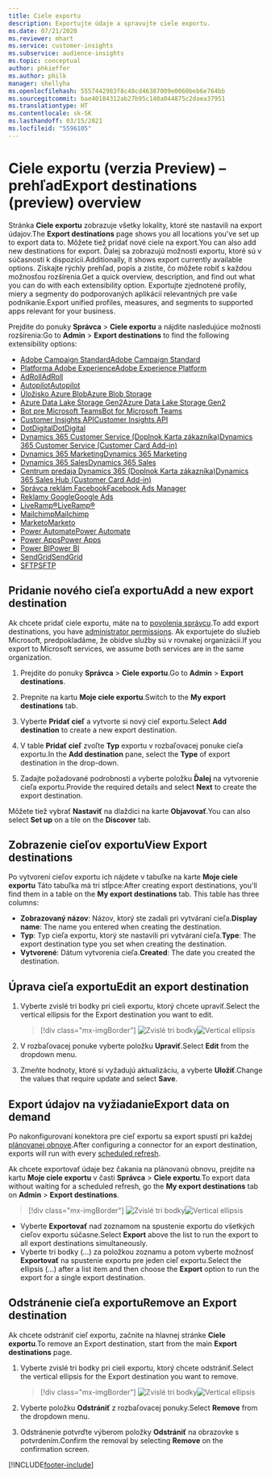 ```yaml
---
title: Ciele exportu
description: Exportujte údaje a spravujte ciele exportu.
ms.date: 07/21/2020
ms.reviewer: mhart
ms.service: customer-insights
ms.subservice: audience-insights
ms.topic: conceptual
author: phkieffer
ms.author: philk
manager: shellyha
ms.openlocfilehash: 5557442983f8c48cd46387009e0060beb6e764bb
ms.sourcegitcommit: bae40184312ab27b95c140a044875c2daea37951
ms.translationtype: HT
ms.contentlocale: sk-SK
ms.lasthandoff: 03/15/2021
ms.locfileid: "5596105"
---
```

# <a name="export-destinations-preview-overview"></a><span data-ttu-id="cbc9e-103">Ciele exportu (verzia Preview) – prehľad</span><span class="sxs-lookup"><span data-stu-id="cbc9e-103">Export destinations (preview) overview</span></span>

<span data-ttu-id="cbc9e-104">Stránka **Ciele exportu** zobrazuje všetky lokality, ktoré ste nastavili na export údajov.</span><span class="sxs-lookup"><span data-stu-id="cbc9e-104">The **Export destinations** page shows you all locations you've set up to export data to.</span></span> <span data-ttu-id="cbc9e-105">Môžete tiež pridať nové ciele na export.</span><span class="sxs-lookup"><span data-stu-id="cbc9e-105">You can also add new destinations for export.</span></span> <span data-ttu-id="cbc9e-106">Ďalej sa zobrazujú možnosti exportu, ktoré sú v súčasnosti k dispozícii.</span><span class="sxs-lookup"><span data-stu-id="cbc9e-106">Additionally, it shows export currently available options.</span></span> <span data-ttu-id="cbc9e-107">Získajte rýchly prehľad, popis a zistite, čo môžete robiť s každou možnosťou rozšírenia.</span><span class="sxs-lookup"><span data-stu-id="cbc9e-107">Get a quick overview, description, and find out what you can do with each extensibility option.</span></span> <span data-ttu-id="cbc9e-108">Exportujte zjednotené profily, miery a segmenty do podporovaných aplikácií relevantných pre vaše podnikanie.</span><span class="sxs-lookup"><span data-stu-id="cbc9e-108">Export unified profiles, measures, and segments to supported apps relevant for your business.</span></span>

<span data-ttu-id="cbc9e-109">Prejdite do ponuky **Správca** > **Ciele exportu** a nájdite nasledujúce možnosti rozšírenia:</span><span class="sxs-lookup"><span data-stu-id="cbc9e-109">Go to **Admin** > **Export destinations** to find the following extensibility options:</span></span>

- [<span data-ttu-id="cbc9e-110">Adobe Campaign Standard</span><span class="sxs-lookup"><span data-stu-id="cbc9e-110">Adobe Campaign Standard</span></span>](export-adobe-campaign-standard.md)
- [<span data-ttu-id="cbc9e-111">Platforma Adobe Experience</span><span class="sxs-lookup"><span data-stu-id="cbc9e-111">Adobe Experience Platform</span></span>](export-adobe-experience-platform.md)
- [<span data-ttu-id="cbc9e-112">AdRoll</span><span class="sxs-lookup"><span data-stu-id="cbc9e-112">AdRoll</span></span>](export-adroll.md)
- [<span data-ttu-id="cbc9e-113">Autopilot</span><span class="sxs-lookup"><span data-stu-id="cbc9e-113">Autopilot</span></span>](export-autopilot.md)
- [<span data-ttu-id="cbc9e-114">Úložisko Azure Blob</span><span class="sxs-lookup"><span data-stu-id="cbc9e-114">Azure Blob Storage</span></span>](export-azure-blob-storage.md)
- [<span data-ttu-id="cbc9e-115">Azure Data Lake Storage Gen2</span><span class="sxs-lookup"><span data-stu-id="cbc9e-115">Azure Data Lake Storage Gen2</span></span>](export-azure-data-lake-storage-gen2.md)
- [<span data-ttu-id="cbc9e-116">Bot pre Microsoft Teams</span><span class="sxs-lookup"><span data-stu-id="cbc9e-116">Bot for Microsoft Teams</span></span>](export-teams-bot.md)
- [<span data-ttu-id="cbc9e-117">Customer Insights API</span><span class="sxs-lookup"><span data-stu-id="cbc9e-117">Customer Insights API</span></span>](apis.md)
- [<span data-ttu-id="cbc9e-118">DotDigital</span><span class="sxs-lookup"><span data-stu-id="cbc9e-118">DotDigital</span></span>](export-dotdigital.md)
- [<span data-ttu-id="cbc9e-119">Dynamics 365 Customer Service (Doplnok Karta zákazníka)</span><span class="sxs-lookup"><span data-stu-id="cbc9e-119">Dynamics 365 Customer Service (Customer Card Add-in)</span></span>](customer-card-add-in.md)
- [<span data-ttu-id="cbc9e-120">Dynamics 365 Marketing</span><span class="sxs-lookup"><span data-stu-id="cbc9e-120">Dynamics 365 Marketing</span></span>](export-dynamics365-marketing.md)
- [<span data-ttu-id="cbc9e-121">Dynamics 365 Sales</span><span class="sxs-lookup"><span data-stu-id="cbc9e-121">Dynamics 365 Sales</span></span>](export-dynamics365-sales.md)
- [<span data-ttu-id="cbc9e-122">Centrum predaja Dynamics 365 (Doplnok Karta zákazníka)</span><span class="sxs-lookup"><span data-stu-id="cbc9e-122">Dynamics 365 Sales Hub (Customer Card Add-in)</span></span>](customer-card-add-in.md)
- [<span data-ttu-id="cbc9e-123">Správca reklám Facebook</span><span class="sxs-lookup"><span data-stu-id="cbc9e-123">Facebook Ads Manager</span></span>](export-facebook.md)
- [<span data-ttu-id="cbc9e-124">Reklamy Google</span><span class="sxs-lookup"><span data-stu-id="cbc9e-124">Google Ads</span></span>](export-google-ads.md)
- [<span data-ttu-id="cbc9e-125">LiveRamp&reg;</span><span class="sxs-lookup"><span data-stu-id="cbc9e-125">LiveRamp&reg;</span></span>](export-liveramp.md)
- [<span data-ttu-id="cbc9e-126">Mailchimp</span><span class="sxs-lookup"><span data-stu-id="cbc9e-126">Mailchimp</span></span>](export-mailchimp.md)
- [<span data-ttu-id="cbc9e-127">Marketo</span><span class="sxs-lookup"><span data-stu-id="cbc9e-127">Marketo</span></span>](export-marketo.md)
- [<span data-ttu-id="cbc9e-128">Power Automate</span><span class="sxs-lookup"><span data-stu-id="cbc9e-128">Power Automate</span></span>](export-power-automate.md)
- [<span data-ttu-id="cbc9e-129">Power Apps</span><span class="sxs-lookup"><span data-stu-id="cbc9e-129">Power Apps</span></span>](export-power-apps.md)
- [<span data-ttu-id="cbc9e-130">Power BI</span><span class="sxs-lookup"><span data-stu-id="cbc9e-130">Power BI</span></span>](export-power-bi.md)
- [<span data-ttu-id="cbc9e-131">SendGrid</span><span class="sxs-lookup"><span data-stu-id="cbc9e-131">SendGrid</span></span>](export-sendgrid.md)
- [<span data-ttu-id="cbc9e-132">SFTP</span><span class="sxs-lookup"><span data-stu-id="cbc9e-132">SFTP</span></span>](export-sftp.md)

## <a name="add-a-new-export-destination"></a><span data-ttu-id="cbc9e-133">Pridanie nového cieľa exportu</span><span class="sxs-lookup"><span data-stu-id="cbc9e-133">Add a new export destination</span></span>

<span data-ttu-id="cbc9e-134">Ak chcete pridať ciele exportu, máte na to [povolenia správcu](permissions.md).</span><span class="sxs-lookup"><span data-stu-id="cbc9e-134">To add export destinations, you have [administrator permissions](permissions.md).</span></span> <span data-ttu-id="cbc9e-135">Ak exportujete do služieb Microsoft, predpokladáme, že obidve služby sú v rovnakej organizácii.</span><span class="sxs-lookup"><span data-stu-id="cbc9e-135">If you export to Microsoft services, we assume both services are in the same organization.</span></span>

1. <span data-ttu-id="cbc9e-136">Prejdite do ponuky **Správca** > **Ciele exportu**.</span><span class="sxs-lookup"><span data-stu-id="cbc9e-136">Go to **Admin** > **Export destinations**.</span></span>

1. <span data-ttu-id="cbc9e-137">Prepnite na kartu **Moje ciele exportu**.</span><span class="sxs-lookup"><span data-stu-id="cbc9e-137">Switch to the **My export destinations** tab.</span></span>

1. <span data-ttu-id="cbc9e-138">Vyberte **Pridať cieľ** a vytvorte si nový cieľ exportu.</span><span class="sxs-lookup"><span data-stu-id="cbc9e-138">Select **Add destination** to create a new export destination.</span></span>

1. <span data-ttu-id="cbc9e-139">V table **Pridať cieľ** zvoľte **Typ** exportu v rozbaľovacej ponuke cieľa exportu.</span><span class="sxs-lookup"><span data-stu-id="cbc9e-139">In the **Add destination** pane, select the **Type** of export destination in the drop-down.</span></span>

1. <span data-ttu-id="cbc9e-140">Zadajte požadované podrobnosti a vyberte položku **Ďalej** na vytvorenie cieľa exportu.</span><span class="sxs-lookup"><span data-stu-id="cbc9e-140">Provide the required details and select **Next** to create the export destination.</span></span>

<span data-ttu-id="cbc9e-141">Môžete tiež vybrať **Nastaviť** na dlaždici na karte **Objavovať**.</span><span class="sxs-lookup"><span data-stu-id="cbc9e-141">You can also select **Set up** on a tile on the **Discover** tab.</span></span>

## <a name="view-export-destinations"></a><span data-ttu-id="cbc9e-142">Zobrazenie cieľov exportu</span><span class="sxs-lookup"><span data-stu-id="cbc9e-142">View Export destinations</span></span>

<span data-ttu-id="cbc9e-143">Po vytvorení cieľov exportu ich nájdete v tabuľke na karte **Moje ciele exportu** Táto tabuľka má tri stĺpce:</span><span class="sxs-lookup"><span data-stu-id="cbc9e-143">After creating export destinations, you'll find them in a table on the **My export destinations** tab. This table has three columns:</span></span>

- <span data-ttu-id="cbc9e-144">**Zobrazovaný názov**: Názov, ktorý ste zadali pri vytváraní cieľa.</span><span class="sxs-lookup"><span data-stu-id="cbc9e-144">**Display name**: The name you entered when creating the destination.</span></span>
- <span data-ttu-id="cbc9e-145">**Typ**: Typ cieľa exportu, ktorý ste nastavili pri vytváraní cieľa.</span><span class="sxs-lookup"><span data-stu-id="cbc9e-145">**Type**: The export destination type you set when creating the destination.</span></span>
- <span data-ttu-id="cbc9e-146">**Vytvorené**: Dátum vytvorenia cieľa.</span><span class="sxs-lookup"><span data-stu-id="cbc9e-146">**Created**: The date you created the destination.</span></span>

## <a name="edit-an-export-destination"></a><span data-ttu-id="cbc9e-147">Úprava cieľa exportu</span><span class="sxs-lookup"><span data-stu-id="cbc9e-147">Edit an export destination</span></span>

1. <span data-ttu-id="cbc9e-148">Vyberte zvislé tri bodky pri cieli exportu, ktorý chcete upraviť.</span><span class="sxs-lookup"><span data-stu-id="cbc9e-148">Select the vertical ellipsis for the Export destination you want to edit.</span></span>

   > [!div class="mx-imgBorder"]
   > <span data-ttu-id="cbc9e-149">![Zvislé tri bodky](media/export-destinations-page-ellipsis.png "Zvislé tri bodky")</span><span class="sxs-lookup"><span data-stu-id="cbc9e-149">![Vertical ellipsis](media/export-destinations-page-ellipsis.png "Vertical ellipsis")</span></span>

1. <span data-ttu-id="cbc9e-150">V rozbaľovacej ponuke vyberte položku **Upraviť**.</span><span class="sxs-lookup"><span data-stu-id="cbc9e-150">Select **Edit** from the dropdown menu.</span></span>

1. <span data-ttu-id="cbc9e-151">Zmeňte hodnoty, ktoré si vyžadujú aktualizáciu, a vyberte **Uložiť**.</span><span class="sxs-lookup"><span data-stu-id="cbc9e-151">Change the values that require update and select **Save**.</span></span>

## <a name="export-data-on-demand"></a><span data-ttu-id="cbc9e-152">Export údajov na vyžiadanie</span><span class="sxs-lookup"><span data-stu-id="cbc9e-152">Export data on demand</span></span>

<span data-ttu-id="cbc9e-153">Po nakonfigurovaní konektora pre cieľ exportu sa export spustí pri každej [plánovanej obnove](system.md#schedule-tab).</span><span class="sxs-lookup"><span data-stu-id="cbc9e-153">After configuring a connector for an export destination, exports will run with every [scheduled refresh](system.md#schedule-tab).</span></span>

<span data-ttu-id="cbc9e-154">Ak chcete exportovať údaje bez čakania na plánovanú obnovu, prejdite na kartu **Moje ciele exportu** v časti **Správca** > **Ciele exportu**.</span><span class="sxs-lookup"><span data-stu-id="cbc9e-154">To export data without waiting for a scheduled refresh, go the **My export destinations** tab on **Admin** > **Export destinations**.</span></span>

> [!div class="mx-imgBorder"]
> <span data-ttu-id="cbc9e-155">![Zvislé tri bodky](media/export-destinations-page-ellipsis.png "Zvislé tri bodky")</span><span class="sxs-lookup"><span data-stu-id="cbc9e-155">![Vertical ellipsis](media/export-destinations-page-ellipsis.png "Vertical ellipsis")</span></span>

- <span data-ttu-id="cbc9e-156">Vyberte **Exportovať** nad zoznamom na spustenie exportu do všetkých cieľov exportu súčasne.</span><span class="sxs-lookup"><span data-stu-id="cbc9e-156">Select **Export** above the list to run the export to all export destinations simultaneously.</span></span>
- <span data-ttu-id="cbc9e-157">Vyberte tri bodky (…) za položkou zoznamu a potom vyberte možnosť **Exportovať** na spustenie exportu pre jeden cieľ exportu.</span><span class="sxs-lookup"><span data-stu-id="cbc9e-157">Select the ellipsis (...) after a list item and then choose the **Export** option to run the export for a single export destination.</span></span>

## <a name="remove-an-export-destination"></a><span data-ttu-id="cbc9e-158">Odstránenie cieľa exportu</span><span class="sxs-lookup"><span data-stu-id="cbc9e-158">Remove an Export destination</span></span>

<span data-ttu-id="cbc9e-159">Ak chcete odstrániť cieľ exportu, začnite na hlavnej stránke **Ciele exportu**.</span><span class="sxs-lookup"><span data-stu-id="cbc9e-159">To remove an Export destination, start from the main **Export destinations** page.</span></span>

1. <span data-ttu-id="cbc9e-160">Vyberte zvislé tri bodky pri cieli exportu, ktorý chcete odstrániť.</span><span class="sxs-lookup"><span data-stu-id="cbc9e-160">Select the vertical ellipsis for the Export destination you want to remove.</span></span>

   > [!div class="mx-imgBorder"]
   > <span data-ttu-id="cbc9e-161">![Zvislé tri bodky](media/export-destinations-page-ellipsis.png "Zvislé tri bodky")</span><span class="sxs-lookup"><span data-stu-id="cbc9e-161">![Vertical ellipsis](media/export-destinations-page-ellipsis.png "Vertical ellipsis")</span></span>

2. <span data-ttu-id="cbc9e-162">Vyberte položku **Odstrániť** z rozbaľovacej ponuky.</span><span class="sxs-lookup"><span data-stu-id="cbc9e-162">Select **Remove** from the dropdown menu.</span></span>

3. <span data-ttu-id="cbc9e-163">Odstránenie potvrďte výberom položky **Odstrániť** na obrazovke s potvrdením.</span><span class="sxs-lookup"><span data-stu-id="cbc9e-163">Confirm the removal by selecting **Remove** on the confirmation screen.</span></span>


[!INCLUDE[footer-include](../includes/footer-banner.md)]